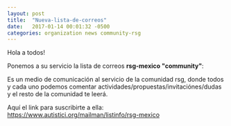```yaml
---
layout: post
title:  "Nueva-lista-de-correos"
date:   2017-01-14 00:01:32 -0500
categories: organization news community-rsg
---
```


Hola a todos!

Ponemos a su servicio la lista de correos **rsg-mexico "community"**:

Es un medio de comunicación al servicio de la comunidad rsg, donde todos y cada uno podemos comentar actividades/propuestas/invitaciónes/dudas y el resto de la comunidad te leerá.

Aquí el link para suscribirte a ella:
https://www.autistici.org/mailman/listinfo/rsg-mexico
